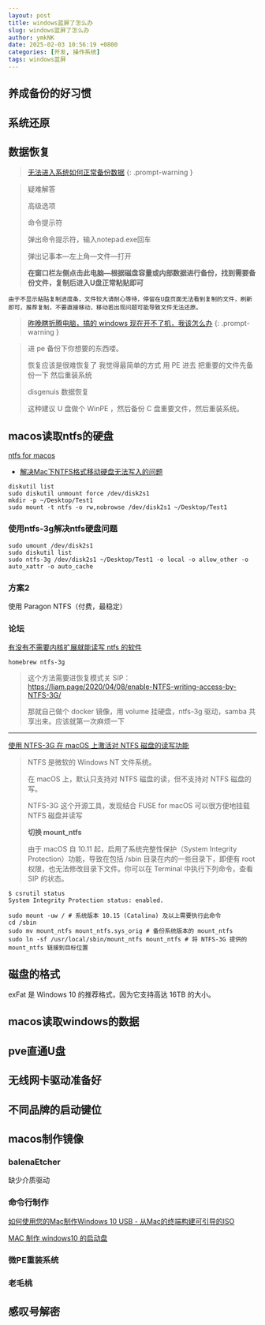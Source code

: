 ```yaml
---
layout: post
title: windows蓝屏了怎么办
slug: windows蓝屏了怎么办
author: ymkNK
date: 2025-02-03 10:56:19 +0800
categories: [开发, 操作系统]
tags: windows蓝屏
---
```



## 养成备份的好习惯

## 系统还原

## 数据恢复

>[无法进入系统如何正常备份数据](https://iknow.lenovo.com.cn/spider/detail/kd/160018)
{: .prompt-warning }
 

> 疑难解答
> 
> 高级选项
> 
> 命令提示符
> 
> 弹出命令提示符，输入notepad.exe回车
> 
> 弹出记事本—左上角—文件—打开
> 
> **在窗口栏左侧点击此电脑—根据磁盘容量或内部数据进行备份，找到需要备份文件，复制后进入U盘正常粘贴即可**
 
```text
由于不显示粘贴复制进度条，文件较大请耐心等待，停留在U盘页面无法看到复制的文件，刷新即可，推荐复制，不要直接移动，移动若出现问题可能导致文件无法还原。
```

> [昨晚瞎折腾电脑，搞的 windows 现在开不了机，我该怎么办](https://v2ex.com/t/937535)
{: .prompt-warning }

> 进 pe 备份下你想要的东西喽。
> 
> 恢复应该是很难恢复了 我觉得最简单的方式 用 PE 进去 把重要的文件先备份一下 然后重装系统
> 
> disgenuis 数据恢复
> 
> 这种建议 U 盘做个 WinPE ，然后备份 C 盘重要文件，然后重装系统。




## macos读取ntfs的硬盘
[ntfs for macos](https://www.seagate.com/support/software/paragon/)
-   [解决Mac下NTFS格式移动硬盘无法写入的问题](https://www.bilibili.com/video/BV11U4y1k7TM/?spm_id_from=333.337.search-card.all.click&vd_source=31e016075d5dc418e05dd62618989320)
   ```shell
   diskutil list 
   sudo diskutil unmount force /dev/disk2s1
   mkdir -p ~/Desktop/Test1
   sudo mount -t ntfs -o rw,nobrowse /dev/disk2s1 ~/Desktop/Test1
   ```

### 使用ntfs-3g解决ntfs硬盘问题
```
sudo umount /dev/disk2s1
sudo diskutil list 
sudo ntfs-3g /dev/disk2s1 ~/Desktop/Test1 -o local -o allow_other -o auto_xattr -o auto_cache
```

### 方案2
使用 Paragon NTFS（付费，最稳定）



### 论坛
[有没有不需要内核扩展就能读写 ntfs 的软件](https://v2ex.com/t/961214)

```shell
homebrew ntfs-3g
```

> 这个方法需要进恢复模式关 SIP： https://liam.page/2020/04/08/enable-NTFS-writing-access-by-NTFS-3G/
>
> 那就自己做个 docker 镜像，用 volume 挂硬盘，ntfs-3g 驱动，samba 共享出来。应该就第一次麻烦一下

---

[使用 NTFS-3G 在 macOS 上激活对 NTFS 磁盘的读写功能](https://liam.page/2020/04/08/enable-NTFS-writing-access-by-NTFS-3G/)
> NTFS 是微软的 Windows NT 文件系统。
> 
> 在 macOS 上，默认只支持对 NTFS 磁盘的读，但不支持对 NTFS 磁盘的写。
> 
> NTFS-3G 这个开源工具，发现结合 FUSE for macOS 可以很方便地挂载 NTFS 磁盘并读写
> 
> **切换 mount_ntfs**
> 
> 由于 macOS 自 10.11 起，启用了系统完整性保护（System Integrity Protection）功能，导致在包括 /sbin 目录在内的一些目录下，即便有 root 权限，也无法修改目录下文件。你可以在 Terminal 中执行下列命令，查看 SIP 的状态。
 
```shell
$ csrutil status
System Integrity Protection status: enabled.
```

```shell
sudo mount -uw / # 系统版本 10.15 (Catalina) 及以上需要执行此命令
cd /sbin
sudo mv mount_ntfs mount_ntfs.sys_orig # 备份系统版本的 mount_ntfs
sudo ln -sf /usr/local/sbin/mount_ntfs mount_ntfs # 将 NTFS-3G 提供的 mount_ntfs 链接到目标位置
```

## 磁盘的格式

exFat 是 Windows 10 的推荐格式，因为它支持高达 16TB 的大小。




## macos读取windows的数据


## pve直通U盘


## 无线网卡驱动准备好


## 不同品牌的启动键位


## macos制作镜像

### balenaEtcher
缺少介质驱动

### 命令行制作
[如何使用您的Mac制作Windows 10 USB - 从Mac的终端构建可引导的ISO](https://www.freecodecamp.org/news/how-make-a-windows-10-usb-using-your-mac-build-a-bootable-iso-from-your-macs-terminal/)

[MAC 制作 windows10 的启动盘](https://www.jianshu.com/p/0b929d04e250)

### 微PE重装系统

### 老毛桃


## 感叹号解密


